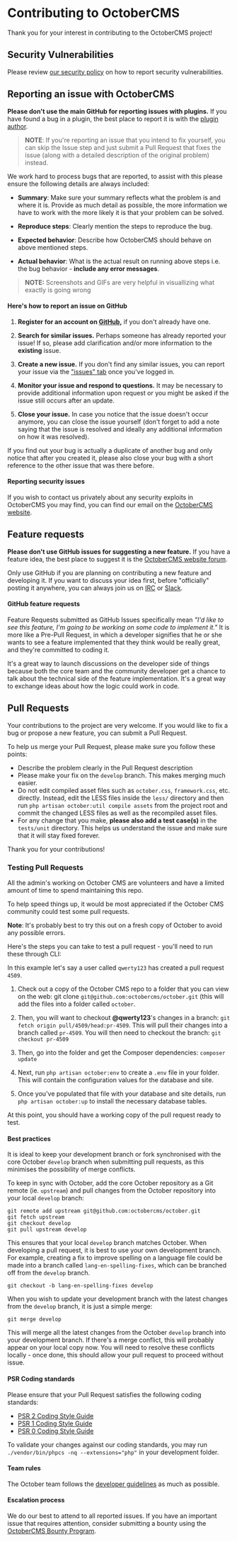 # Contributing to OctoberCMS

Thank you for your interest in contributing to the OctoberCMS project!

## Security Vulnerabilities

Please review [our security policy](https://github.com/octobercms/october/security/policy) on how to report security vulnerabilities.

## Reporting an issue with OctoberCMS

**Please don't use the main GitHub for reporting issues with plugins.** If you have found a bug in a plugin, the best place to report it is with the [plugin author](https://octobercms.com/plugins).

>**NOTE**: If you're reporting an issue that you intend to fix yourself, you can skip the Issue step and just submit a Pull Request that fixes the issue (along with a detailed description of the original problem) instead.

We work hard to process bugs that are reported, to assist with this please ensure the following details are always included:

- **Summary**: Make sure your summary reflects what the problem is and where it is. Provide as much detail as possible, the more information we have to work with the more likely it is that your problem can be solved.

- **Reproduce steps**: Clearly mention the steps to reproduce the bug.

- **Expected behavior**: Describe how OctoberCMS should behave on above mentioned steps.

- **Actual behavior**: What is the actual result on running above steps i.e. the bug behavior - **include any error messages**.

>**NOTE:** Screenshots and GIFs are very helpful in visuallizing what exactly is going wrong

#### Here's how to report an issue on GitHub

1. **Register for an account on [GitHub](https://github.com),** if you don't already have one.

2. **Search for similar issues.** Perhaps someone has already reported your issue! If so, please add clarification and/or more information to the **existing** issue.

3. **Create a new issue.** If you don't find any similar issues, you can report your issue via the ["issues" tab](https://github.com/octobercms/october/issues) once you've logged in.

4. **Monitor your issue and respond to questions.** It may be necessary to provide additional information upon request or you might be asked if the issue still occurs after an update.

5. **Close your issue.** In case you notice that the issue doesn't occur anymore, you can close the issue yourself (don't forget to add a note saying that the issue is resolved and ideally any additional information on how it was resolved).

If you find out your bug is actually a duplicate of another bug and only notice that after you created it, please also close your bug with a short reference to the other issue that was there before.

#### Reporting security issues

If you wish to contact us privately about any security exploits in OctoberCMS you may find, you can find our email on the [OctoberCMS website](https://octobercms.com).

## Feature requests

**Please don't use GitHub issues for suggesting a new feature.** If you have a feature idea, the best place to suggest it is the [OctoberCMS website forum](https://octobercms.com/forum/chan/feature-requests).

Only use GitHub if you are planning on contributing a new feature and developing it. If you want to discuss your idea first, before "officially" posting it anywhere, you can always join us on [IRC](https://octobercms.com/chat) or [Slack](https://octobercms.slack.com).

#### GitHub feature requests

Feature Requests submitted as GitHub Issues specifically mean *"I'd like to see this feature, I'm going to be working on some code to implement it."* It is more like a Pre-Pull Request, in which a developer signifies that he or she wants to see a feature implemented that they think would be really great, and they're committed to coding it.

It's a great way to launch discussions on the developer side of things because both the core team and the community developer get a chance to talk about the technical side of the feature implementation. It's a great way to exchange ideas about how the logic could work in code.

## Pull Requests

Your contributions to the project are very welcome. If you would like to fix a bug or propose a new feature, you can submit a Pull Request.

To help us merge your Pull Request, please make sure you follow these points:

- Describe the problem clearly in the Pull Request description
- Please make your fix on the `develop` branch. This makes merging much easier.
- Do not edit compiled asset files such as `october.css`, `framework.css`, etc. directly. Instead, edit the LESS files inside the `less/` directory and then run `php artisan october:util compile assets` from the project root and commit the changed LESS files as well as the recompiled asset files.
- For any change that you make, **please also add a test case(s)** in the `tests/unit` directory. This helps us understand the issue and make sure that it will stay fixed forever.

Thank you for your contributions!

### Testing Pull Requests

All the admin's working on October CMS are volunteers and have a limited amount of time to spend maintaining this repo.

To help speed things up, it would be most appreciated if the October CMS community could test some pull requests.

**Note**: It's probably best to try this out on a fresh copy of October to avoid any possible errors.

Here's the steps you can take to test a pull request - you'll need to run these through CLI:

In this example let's say a user called `qwerty123` has created a pull request `4509`.

1. Check out a copy of the October CMS repo to a folder that you can view on the web: git clone `git@github.com:octobercms/october.git` (this will add the files into a folder called `october`.

2. Then, you will want to checkout **@qwerty123**'s changes in a branch: `git fetch origin pull/4509/head:pr-4509`. This will pull their changes into a branch called `pr-4509`. You will then need to checkout the branch: `git checkout pr-4509`

3. Then, go into the folder and get the Composer dependencies: `composer update`

4. Next, run `php artisan october:env` to create a `.env` file in your folder. This will contain the configuration values for the database and site.

5. Once you've populated that file with your database and site details, run `php artisan october:up` to install the necessary database tables.

At this point, you should have a working copy of the pull request ready to test.

#### Best practices

It is ideal to keep your development branch or fork synchronised with the core October `develop` branch when submitting pull requests, as this minimises the possibility of merge conflicts.

To keep in sync with October, add the core October repository as a Git remote (ie. `upstream`) and pull changes from the October repository into your local `develop` branch:

```
git remote add upstream git@github.com:octobercms/october.git
git fetch upstream
git checkout develop
git pull upstream develop
```

This ensures that your local `develop` branch matches October. When developing a pull request, it is best to use your own development branch. For example, creating a fix to improve spelling on a language file could be made into a branch called `lang-en-spelling-fixes`, which can be branched off from the `develop` branch.

```
git checkout -b lang-en-spelling-fixes develop
```

When you wish to update your development branch with the latest changes from the `develop` branch, it is just a simple merge:

```
git merge develop
```

This will merge all the latest changes from the October `develop` branch into your development branch. If there's a merge conflict, this will probably appear on your local copy now. You will need to resolve these conflicts locally - once done, this should allow your pull request to proceed without issue.

#### PSR Coding standards

Please ensure that your Pull Request satisfies the following coding standards:

- [PSR 2 Coding Style Guide](https://github.com/php-fig/fig-standards/blob/master/accepted/PSR-2-coding-style-guide.md)
- [PSR 1 Coding Style Guide](https://github.com/php-fig/fig-standards/blob/master/accepted/PSR-1-basic-coding-standard.md)
- [PSR 0 Coding Style Guide](https://github.com/php-fig/fig-standards/blob/master/accepted/PSR-0.md)

To validate your changes against our coding standards, you may run `./vendor/bin/phpcs -nq --extensions="php"` in your development folder.

#### Team rules

The October team follows the [developer guidelines](https://octobercms.com/docs/help/developer-guide) as much as possible.

#### Escalation process

We do our best to attend to all reported issues. If you have an important issue that requires attention, consider submitting a bounty using the [OctoberCMS Bounty Program](https://www.bountysource.com/teams/october).
